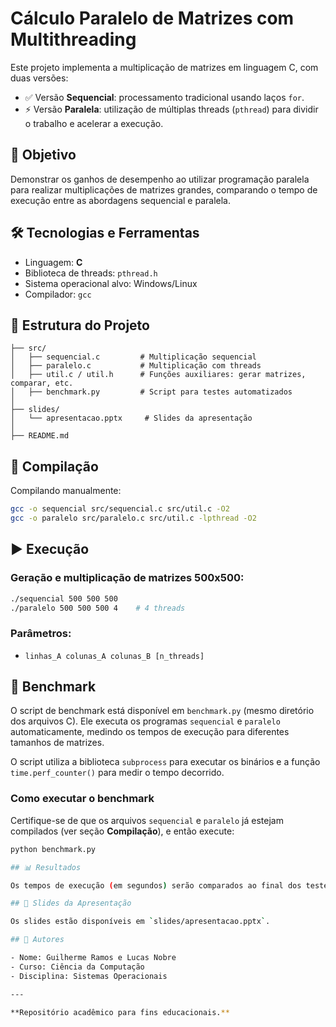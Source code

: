 # Cálculo Paralelo de Matrizes com Multithreading

Este projeto implementa a multiplicação de matrizes em linguagem C, com duas versões:

- ✅ Versão **Sequencial**: processamento tradicional usando laços `for`.
- ⚡ Versão **Paralela**: utilização de múltiplas threads (`pthread`) para dividir o trabalho e acelerar a execução.

## 🧠 Objetivo

Demonstrar os ganhos de desempenho ao utilizar programação paralela para realizar multiplicações de matrizes grandes, comparando o tempo de execução entre as abordagens sequencial e paralela.

## 🛠️ Tecnologias e Ferramentas

- Linguagem: **C**
- Biblioteca de threads: `pthread.h`
- Sistema operacional alvo: Windows/Linux
- Compilador: `gcc`

## 📁 Estrutura do Projeto

```
├── src/
│   ├── sequencial.c         # Multiplicação sequencial
│   ├── paralelo.c           # Multiplicação com threads
│   ├── util.c / util.h      # Funções auxiliares: gerar matrizes, comparar, etc.
│   ├── benchmark.py         # Script para testes automatizados
│
├── slides/
│   └── apresentacao.pptx     # Slides da apresentação
│
├── README.md
```

## 📌 Compilação

Compilando manualmente:

```bash
gcc -o sequencial src/sequencial.c src/util.c -O2
gcc -o paralelo src/paralelo.c src/util.c -lpthread -O2
```

## ▶️ Execução

### Geração e multiplicação de matrizes 500x500:

```bash
./sequencial 500 500 500
./paralelo 500 500 500 4    # 4 threads
```

### Parâmetros:

- `linhas_A colunas_A colunas_B [n_threads]`

## 🚀 Benchmark

O script de benchmark está disponível em `benchmark.py` (mesmo diretório dos arquivos C). Ele executa os programas `sequencial` e `paralelo` automaticamente, medindo os tempos de execução para diferentes tamanhos de matrizes.

O script utiliza a biblioteca `subprocess` para executar os binários e a função `time.perf_counter()` para medir o tempo decorrido.

### Como executar o benchmark

Certifique-se de que os arquivos `sequencial` e `paralelo` já estejam compilados (ver seção **Compilação**), e então execute:

```bash
python benchmark.py

## 📊 Resultados

Os tempos de execução (em segundos) serão comparados ao final dos testes, demonstrando a performance da abordagem paralela em relação à sequencial.

## 📎 Slides da Apresentação

Os slides estão disponíveis em `slides/apresentacao.pptx`.

## 🧠 Autores

- Nome: Guilherme Ramos e Lucas Nobre
- Curso: Ciência da Computação
- Disciplina: Sistemas Operacionais

---

**Repositório acadêmico para fins educacionais.**

